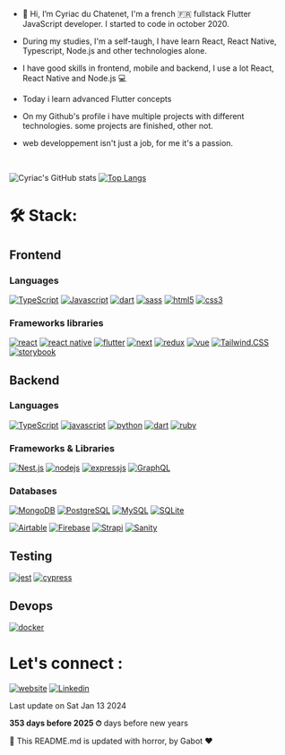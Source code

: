 
- 👋 Hi, I’m Cyriac du Chatenet, I'm a french 🇫🇷 fullstack Flutter JavaScript developer. I started to code in october 2020.
- During my studies, I'm a self-taugh, I have learn React, React Native, Typescript, Node.js and other technologies alone.
- I have good skills in frontend, mobile and backend, I use a lot React, React Native and Node.js 💻
- Today i learn advanced Flutter concepts
  
- On my Github's profile i have multiple projects with different technologies. some projects are finished, other not.
- web developpement isn't just a job, for me it's a passion.
<br>

![Cyriac's GitHub stats](https://github-readme-stats.vercel.app/api?username=CyriacduChatenet&show_icons=true&theme=tokyonight)
[![Top Langs](https://github-readme-stats.vercel.app/api/top-langs/?username=CyriacduChatenet&layout=compact&langs_count=10&theme=tokyonight&card_width=450)]()

# 🛠 Stack:
## Frontend
### Languages

[![TypeScript](https://img.shields.io/badge/TypeScript-007ACC?style=for-the-badge&logo=typescript&logoColor=white)](https://www.typescriptlang.org/docs/)
[![Javascript](https://img.shields.io/badge/JavaScript-323330?style=for-the-badge&logo=javascript&logoColor=F7DF1E)](https://www.javascript.com/)
[![dart](https://img.shields.io/badge/Dart-2DB6F5?style=for-the-badge&logo=dart&logoColor=FFFFFF)](https://dart.dev/)
[![sass](https://img.shields.io/badge/Sass-CC6699?style=for-the-badge&logo=sass&logoColor=white)](https://sass-lang.com/)
[![html5](https://img.shields.io/badge/HTML5-E34F26?style=for-the-badge&logo=html5&logoColor=white)](https://devdocs.io/css/)
[![css3](https://img.shields.io/badge/CSS3-1572B6?style=for-the-badge&logo=css3&logoColor=white)](https://devdocs.io/html/)

### Frameworks libraries
[![react](https://img.shields.io/badge/React-20232A?style=for-the-badge&logo=react&logoColor=61DAFB)](https://fr.reactjs.org/)
[![react native](https://img.shields.io/badge/React_native-20232A?style=for-the-badge&logo=react&logoColor=61DAFB)](https://reactnative.dev/)
[![flutter](https://img.shields.io/badge/Flutter-60C8F7?style=for-the-badge&logo=flutter&logoColor=FFFFFF)](https://flutter.dev/)
[![next](https://img.shields.io/badge/Next.js-20232A?style=for-the-badge&logo=nextdotjs&logoColor=FFFFFF)](https://nextjs.org/)
[![redux](https://img.shields.io/badge/Redux_Toolkit-7649BD?style=for-the-badge&logo=redux&logoColor=FFFFFF)](https://redux-toolkit.js.org/)
[![vue](https://img.shields.io/badge/Vue-20232A?style=for-the-badge&logo=vuedotjs&logoColor=44D292)](https://vuejs.org/)
[![Tailwind.CSS](https://img.shields.io/badge/TailwindCSS-16a1ba?style=for-the-badge&logo=tailwindcss&logoColor=white)](https://tailwindcss.com/)
[![storybook](https://img.shields.io/badge/Storybook.js-FF4685?style=for-the-badge&logo=storybook&logoColor=FFFFFF)](https://storybook.js.org/)

## Backend
### Languages
[![TypeScript](https://img.shields.io/badge/TypeScript-007ACC?style=for-the-badge&logo=typescript&logoColor=white)](https://www.typescriptlang.org/docs/)
[![javascript](https://img.shields.io/badge/JavaScript-323330?style=for-the-badge&logo=javascript&logoColor=F7DF1E)](https://www.javascript.com/)
[![python](https://img.shields.io/badge/Python-3572A5?style=for-the-badge&logo=python&logoColor=FFFFFF)](https://www.python.org/)
[![dart](https://img.shields.io/badge/Dart-2DB6F5?style=for-the-badge&logo=dart&logoColor=FFFFFF)](https://dart.dev/)
[![ruby](https://img.shields.io/badge/Ruby-CC332D?style=for-the-badge&logo=ruby&logoColor=FFFFFF)](https://www.ruby-lang.org/fr/documentation/)

### Frameworks & Libraries
[![Nest.js](https://img.shields.io/badge/Nest.js-E0234D?style=for-the-badge&logo=nestjs&logoColor=white)](https://nestjs.com/)
[![nodejs](https://img.shields.io/badge/Node.js-339933?style=for-the-badge&logo=nodedotjs&logoColor=white)](https://nodejs.org/en/)
[![expressjs](https://img.shields.io/badge/Express.js-000000?style=for-the-badge&logo=express&logoColor=white)](https://expressjs.com/fr/)
[![GraphQL](https://img.shields.io/badge/GraphQL-e732ac?style=for-the-badge&logo=graphql&logoColor=white)](https://graphql.org/)

### Databases 
[![MongoDB](https://img.shields.io/badge/MongoDB-4EA94B?style=for-the-badge&logo=mongodb&logoColor=white)]()
[![PostgreSQL](https://img.shields.io/badge/PostgreSQL-336790?style=for-the-badge&logo=postgresql&logoColor=white)](https://www.postgresql.org/)
[![MySQL](https://img.shields.io/badge/MySQL-3459c9?style=for-the-badge&logo=mysql&logoColor=white)](https://www.mysql.com/fr/)
[![SQLite](https://img.shields.io/badge/SQLite-0F6BB7?style=for-the-badge&logo=sqlite&logoColor=white)](https://sqlite.org/index.html)

[![Airtable](https://img.shields.io/badge/Airtable-18BFFF?style=for-the-badge&logo=Airtable&logoColor=white)](https://airtable.com/)
[![Firebase](https://img.shields.io/badge/Firebase-039BE5?style=for-the-badge&logo=Firebase&logoColor=white)](https://firebase.google.com/)
[![Strapi](https://img.shields.io/badge/Strapi-8A71F7?style=for-the-badge&logo=strapi&logoColor=white)](https://strapi.io/)
[![Sanity](https://img.shields.io/badge/Sanity-F03F2E?style=for-the-badge&logo=sanity_studio&logoColor=white)](https://sanity.io/)

## Testing
[![jest](https://img.shields.io/badge/Jest-99425B?style=for-the-badge&logo=jest&logoColor=FFFFFF)](https://jestjs.io/fr/)
[![cypress](https://img.shields.io/badge/Cypress-1C1E2E?style=for-the-badge&logo=cypress&logoColor=28E79B)](https://www.cypress.io/)

## Devops
[![docker](https://img.shields.io/badge/Docker-2CA5E0?style=for-the-badge&logo=docker&logoColor=white)](https://www.docker.com/)

# Let's connect :
[![website](https://img.shields.io/badge/Website-eaeaea?style=for-the-badge&logo=web&logoColor=white)]()
[![Linkedin](https://img.shields.io/badge/LinkedIn-0078D4?style=for-the-badge&logo=linkedin&logoColor=white)]()

Last update on Sat Jan 13 2024

**353 days before 2025 ⏱** days before new years

🤖 This README.md is updated with horror, by Gabot ❤️
